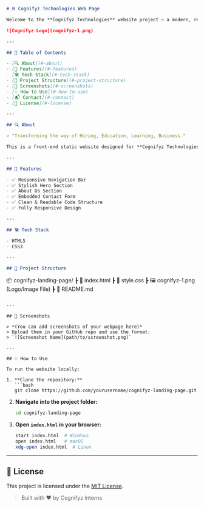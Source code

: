```markdown
# 🌐 Cognifyz Technologies Web Page

Welcome to the **Cognifyz Technologies** website project — a modern, responsive landing page built using **HTML** and **CSS**. This project presents the brand's vision, services, and a contact form in a sleek and user-friendly layout.

![Cognifyz Logo](cognifyz-1.png)

---

## 📌 Table of Contents

- [🔍 About](#-about)
- [🚀 Features](#-features)
- [🛠️ Tech Stack](#️-tech-stack)
- [📁 Project Structure](#-project-structure)
- [📸 Screenshots](#-screenshots)
- [💡 How to Use](#-how-to-use)
- [📬 Contact](#-contact)
- [📄 License](#-license)

---

## 🔍 About

> "Transforming the way of Hiring, Education, Learning, Business."

This is a front-end static website designed for **Cognifyz Technologies**, a company leading in the AI, ML, and Data Analytics space. It showcases the company's mission, offerings, and a form to connect with potential users or clients.

---

## 🚀 Features

- ✅ Responsive Navigation Bar
- ✅ Stylish Hero Section
- ✅ About Us Section
- ✅ Embedded Contact Form
- ✅ Clean & Readable Code Structure
- ✅ Fully Responsive Design

---

## 🛠️ Tech Stack

- HTML5
- CSS3

---

## 📁 Project Structure

```

📦 cognifyz-landing-page/
┣ 📄 index.html
┣ 📄 style.css
┣ 🖼️ cognifyz-1.png (Logo/Image File)
┣ 📄 README.md

````

---

## 📸 Screenshots

> *(You can add screenshots of your webpage here)*  
> Upload them in your GitHub repo and use the format:  
> `![Screenshot Name](path/to/screenshot.png)`

---

## 💡 How to Use

To run the website locally:

1. **Clone the repository:**
   ```bash
   git clone https://github.com/yourusername/cognifyz-landing-page.git
````

2. **Navigate into the project folder:**

   ```bash
   cd cognifyz-landing-page
   ```

3. **Open `index.html` in your browser:**

   ```bash
   start index.html  # Windows
   open index.html   # macOS
   xdg-open index.html  # Linux
   ```

---





## 📄 License

This project is licensed under the [MIT License](LICENSE).


> Built with ❤️ by Cognifyz Interns

```


